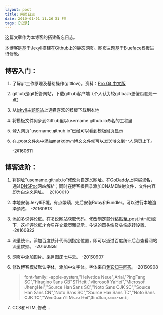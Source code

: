 ```yaml
---
layout: post
title: 网页日志
date: 2016-01-01 11:26:51 PM 
tags: [记录]
---
```


这篇文章作为本博客的搭建备忘日志。

本博客是基于Jekyll搭建在Github上的静态网页。网页主题基于Blueface模板进行修改。

## 博客入门： ##

1. 了解git工作原理及基础操作(gitflow)。资料：[Pro Git 中文版][ProGit]
2. github是git托管网站，下载github客户端（个人认为较git bash更傻瓜直观一点）
3. 从[jekyll主题网站][jekylltheme]上选择喜欢的模板下载到本地
4. 将模板文件同步到Github里以username.github.io命名的工程里
5. 登入网页"username.github.io"已经可以看到模板网页显示
6. 在_post文件夹中添加markdown博文文件就可以发送博文到个人网页上了。

	-20160611

## 博客进阶： ##

1. 将网址"username.github.io"修改为自定义网址。在[GoDaddy][GoDaddy]上购买域名，通过[DNSPod][DNSPod]网站解析；同时在博客根目录添加CNAME映射文件，文件内容即为自定义网址。  -20160613
2. 本地安装Jekyll环境，有点繁琐。先后安装Ruby和Bundler。可以进行本地渲染预览。 -20160613
3. 添加多说评论框。在多说网站获取代码，修改制定部分粘贴至_post.html页面下，这样评论框才会只在文章页面显示。多说的圆头像及头像旋转设置。  -20160822
4. 流量统计。添加百度统计代码到指定位置，即可以通过百度统计后台查看网站流量数据。  -20160828
5. 网页中添加图片。采用图床[七牛云][qiniu]。 -20160907
6. 修改博客模板默认字体，添加中文字体。字体来自[黄玄知乎回答][zhihuanswer]。-20160908

    > font-family: -apple-system,"Helvetica Neue",Arial,"PingFang SC","Hiragino Sans GB",STHeiti,"Microsoft YaHei","Microsoft JhengHei","Source Han Sans SC","Noto Sans CJK SC","Source Han Sans CN","Noto Sans SC","Source Han Sans TC","Noto Sans CJK TC","WenQuanYi Micro Hei",SimSun,sans-serif;

7. CCS和HTML修改...










[ProGit]: http://iissnan.com/progit/
[jekylltheme]: http://jekyllthemes.org/
[GoDaddy]:www.godaddy.com
[DNSPod]: https://www.dnspod.cn/
[qiniu]: https://portal.qiniu.com/create
[zhihuanswer]: https://www.zhihu.com/question/37593717